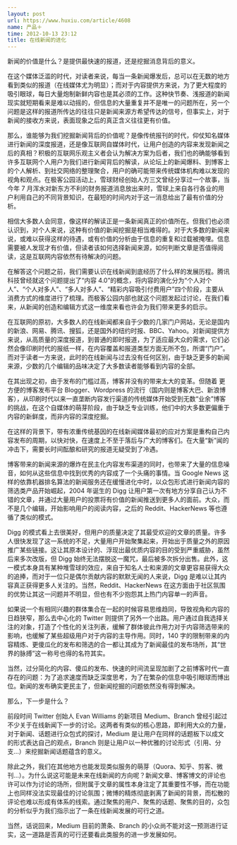 ```yaml
---
layout: post
url: https://www.huxiu.com/article/4608
name: 产品＋
time: 2012-10-13 23:12
title: 在线新闻的进化
---
```

新闻的价值是什么？是提供最快速的报道，还是挖掘消息背后的意义。

在这个媒体泛滥的时代，对读者来说，每当一条新闻爆发后，总可以在无数的地方看到类似的报道（在线媒体尤为明显）；而对于内容提供方来说，为了更大程度的吸引眼球，每日大量炮制新鲜内容也是其必须的工作。这种快节奏、浅报道的新闻现实就短期看来是难以动摇的，但信息的大量重复并不是唯一的问题所在，另一个问题是这样的报道所传达的往往只是新闻来源方希望传达的信号，但事实上，对于新闻的接收方来说，表面现象之后的真正含义往往更有价值。

那么，谁能够为我们挖掘新闻背后的价值呢？是像传统报刊的时代，仰仗知名媒体进行新闻的深度报道，还是像互联网自媒体时代，让用户创造的内容来发现新闻之后的真相？积极的互联网乐观主义者会认为解决方案为后者，我们也的确能够看到许多互联网个人用户为我们进行新闻背后的解读，从论坛上的新闻爆料、到博客上的个人解析、到社交网络的整理聚合，用户的确可能带来传统媒体机构难以发现的视角和观点。在极客公园活动上，雪球财经创始人方三文曾经分享过一个故事，当今年 7 月浑水对新东方不利的财务报道消息放出来时，雪球上来自各行各业的用户利用自己的不同背景知识，在最短的时间内对于这一消息给出了最有价值的分析。

相信大多数人会同意，像这样的解读正是一条新闻真正的价值所在。但我们也必须认识到，对个人来说，这种有价值的新闻挖掘是相当难得的。对于大多数的新闻来说，或难以获得这样的待遇，或有价值的分析由于信息的重复和过载被掩埋。信息需要被人发现才有价值，但读者该如何选择新闻来源，如何判断文章是否值得阅读，这是互联网内容依然有待解决的问题。

在解答这个问题之前，我们需要认识在线新闻到底经历了什么样的发展历程。腾讯科技曾经就这个问题提出了“内容 4.0”的概念，将内容的演化分为“个人对个人”、“个人对多人”、“多人对多人”、“精彩内容吸引付费用户”四个阶段，主要从消费方式的维度进行了梳理。而极客公园内部也就这个问题发起过讨论，在我们看来，从新闻的创造和编辑方式这一维度来看也许会为我们带来更多的启示。

在互联网的原初，大多数人的在线新闻都来自于少数的几家门户网站，无论是国内的新浪、网易、腾讯、搜狐，还是国外的纽约时报、BBC、Yahoo。对新闻提供方来说，从高质量的深度报道，到普通的即时报道，为了适应最大众的需求，它们必然会像印刷时代的报纸一样，在内容覆盖和报道类型方面无所不包，所谓“门户”。而对于读者一方来说，此时的在线新闻与过去没有任何区别，由于缺乏更多的新闻来源，少数的几个编辑的品味决定了大多数读者能够看到内容的全部。

在其出现之初，由于发布的门槛过高，博客并没有的带来太大的变革。但随着 更方便的博客发布平台 Blogger、Wordpress 的流行（国内则是博客大巴、新浪博客），从印刷时代以来一直垄断内容发行渠道的传统媒体开始受到无数“业余”博客的挑战，在这个自媒体的萌芽阶段，由于缺乏专业训练，他们中的大多数更偏重于内容的新鲜度，而非内容的深度挖掘。

在这样的背景下，带有浓重传统基因的在线新闻媒体最初的应对方案是重构自己内容发布的周期，以快对快，在速度上不至于落后与广大的博客们。在大量“新”闻的冲击下，需要长时间酝酿和研究的报道无疑受到了冷遇。

博客带来的新闻来源的爆炸在民主化内容发布渠道的同时，也带来了大量的信息噪音，如何从这些信息中找到优秀的内容成了一个头痛的事情。当 Google News 这样的依靠机器排名算法的新闻服务还在缓慢进化中时，以众包形式进行新闻内容的筛选类产品开始崛起，2004 年诞生的 Digg 让用户第一次有地方分享自己认为不错的文章，并通过大量用户的投票将有价值的新闻推送到更多人的面前。大众，而不是几个编辑，开始影响用户的阅读内容，之后的 Reddit、HackerNews 等也遵循了类似的模式。

Digg 的模式看上去很美好，但用户的质量决定了其最受欢迎的文章的质量。许多人很快发现了这一系统的不足，大量用户开始聚集起来，开始出于质量之外的原因推广某些链接。这让其原本设计的、浮现出最优质内容的目的受到严重威胁，虽然后来多次改版，但 Digg 始终无法摆脱这一魔咒，最后被多次拆分出售。此外，这一模式本身具有某种堆雪球的效应，来自于知名人士和来源的文章更容易获得大众的追捧，而对于一位只是偶尔贡献内容的默默无闻的人来说，Digg 是难以让其内容真正获得更多人关注的。当然，Reddit、HackerNews 在这方面由于社区氛围的优势让其这一问题并不明显，但也有不少抱怨其上热门内容单一的声音。

如果说一个有相同兴趣的群体集合在一起的时候容易思维趋同，导致视角和内容的日趋狭窄，那么去中心化的 Twitter 则提供了另外一个出路。用户通过自我选择关注的对象，打造了个性化的关注列表，缓解了群体彼此作用力对于内容筛选带来的影响，也缓解了某些超级用户对于内容的主导作用。同时，140 字的限制带来的内容精炼、更傻瓜化的发布和筛选的合一都让其成为了新闻最佳的发布场所，其“世界的脉搏”这一称号也得的名符其实。

当然，过分简化的内容、傻瓜的发布、快速的时间流呈现加剧了之前博客时代一直存在的问题：为了追求速度而缺乏深度思考，为了在繁杂的信息中吸引眼球而博出位。新闻的发布确实更民主了，但新闻挖掘的问题依然没有得到解决。

那么，下一步是什么？

前段时间 Twitter 创始人 Evan Williams 的新项目 Medium、Branch 曾经引起过不少关于在线新闻下一步的讨论。这两者有类似的核心思路，即利用大众的力量，对于新闻、话题进行众包式的探讨，Medium 是让用户在同样的话题板下以成文的形式表达自己的观点，Branch 则是让用户以一种优雅的讨论形式（引用、分支…）来挖掘新闻话题蕴含的意义。

除此之外，我们在其他地方也能发现类似服务的萌芽（Quora、知乎、剪客、微刊…）。为什么说这可能是未来在线新闻的方向呢？新闻文章、博客博文的评论也许可以作为讨论的场所，但附属于文章的属性本身注定了其重要性不够，而在功能上也同样没法实现最佳的讨论氛围；微博的精炼彻底剥离了新闻的背景，而松散的评论也难以形成有体系的线索。通过聚焦的用户、聚焦的话题、聚焦的目的，众包的分析似乎为我们指示出了一条在线新闻发展的可行之道。

当然，话说回来，Medium 目前的萧条、Branch 的小众尚不能对这一预测进行证实，这一道路是否真的可行还要看此类服务的进一步发展如何。

